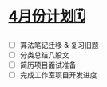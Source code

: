# [4月份计划🗓️](https://github.com/HealUP/MyBlog/issues/11)

- [ ] 算法笔记迁移 & 复习旧题
- [ ] 分类总结八股文
- [ ] 简历项目面试准备
- [ ] 完成工作室项目开发进度